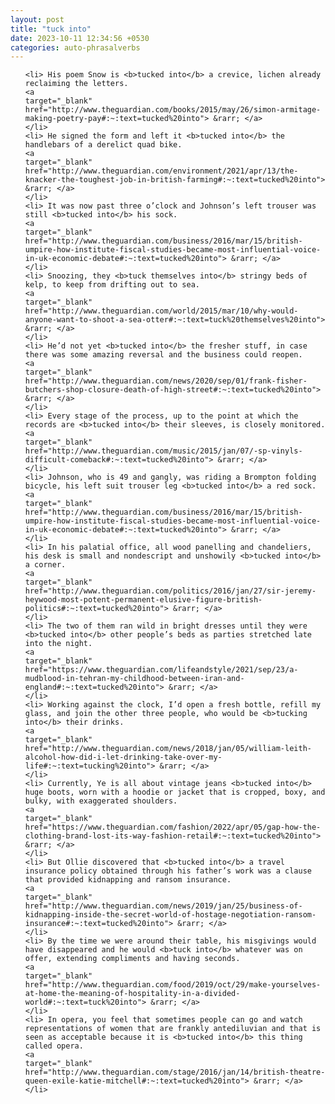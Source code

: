 ```yaml
---
layout: post
title: "tuck into"
date: 2023-10-11 12:34:56 +0530
categories: auto-phrasalverbs
---
```

<ol>

    <li> His poem Snow is <b>tucked into</b> a crevice, lichen already reclaiming the letters.
    <a 
    target="_blank" 
    href="http://www.theguardian.com/books/2015/may/26/simon-armitage-making-poetry-pay#:~:text=tucked%20into"> &rarr; </a>
    </li>
    <li> He signed the form and left it <b>tucked into</b> the handlebars of a derelict quad bike.
    <a 
    target="_blank" 
    href="http://www.theguardian.com/environment/2021/apr/13/the-knacker-the-toughest-job-in-british-farming#:~:text=tucked%20into"> &rarr; </a>
    </li>
    <li> It was now past three o’clock and Johnson’s left trouser was still <b>tucked into</b> his sock.
    <a 
    target="_blank" 
    href="http://www.theguardian.com/business/2016/mar/15/british-umpire-how-institute-fiscal-studies-became-most-influential-voice-in-uk-economic-debate#:~:text=tucked%20into"> &rarr; </a>
    </li>
    <li> Snoozing, they <b>tuck themselves into</b> stringy beds of kelp, to keep from drifting out to sea.
    <a 
    target="_blank" 
    href="http://www.theguardian.com/world/2015/mar/10/why-would-anyone-want-to-shoot-a-sea-otter#:~:text=tuck%20themselves%20into"> &rarr; </a>
    </li>
    <li> He’d not yet <b>tucked into</b> the fresher stuff, in case there was some amazing reversal and the business could reopen.
    <a 
    target="_blank" 
    href="http://www.theguardian.com/news/2020/sep/01/frank-fisher-butchers-shop-closure-death-of-high-street#:~:text=tucked%20into"> &rarr; </a>
    </li>
    <li> Every stage of the process, up to the point at which the records are <b>tucked into</b> their sleeves, is closely monitored.
    <a 
    target="_blank" 
    href="http://www.theguardian.com/music/2015/jan/07/-sp-vinyls-difficult-comeback#:~:text=tucked%20into"> &rarr; </a>
    </li>
    <li> Johnson, who is 49 and gangly, was riding a Brompton folding bicycle, his left suit trouser leg <b>tucked into</b> a red sock.
    <a 
    target="_blank" 
    href="http://www.theguardian.com/business/2016/mar/15/british-umpire-how-institute-fiscal-studies-became-most-influential-voice-in-uk-economic-debate#:~:text=tucked%20into"> &rarr; </a>
    </li>
    <li> In his palatial office, all wood panelling and chandeliers, his desk is small and nondescript and unshowily <b>tucked into</b> a corner.
    <a 
    target="_blank" 
    href="http://www.theguardian.com/politics/2016/jan/27/sir-jeremy-heywood-most-potent-permanent-elusive-figure-british-politics#:~:text=tucked%20into"> &rarr; </a>
    </li>
    <li> The two of them ran wild in bright dresses until they were <b>tucked into</b> other people’s beds as parties stretched late into the night.
    <a 
    target="_blank" 
    href="https://www.theguardian.com/lifeandstyle/2021/sep/23/a-mudblood-in-tehran-my-childhood-between-iran-and-england#:~:text=tucked%20into"> &rarr; </a>
    </li>
    <li> Working against the clock, I’d open a fresh bottle, refill my glass, and join the other three people, who would be <b>tucking into</b> their drinks.
    <a 
    target="_blank" 
    href="http://www.theguardian.com/news/2018/jan/05/william-leith-alcohol-how-did-i-let-drinking-take-over-my-life#:~:text=tucking%20into"> &rarr; </a>
    </li>
    <li> Currently, Ye is all about vintage jeans <b>tucked into</b> huge boots, worn with a hoodie or jacket that is cropped, boxy, and bulky, with exaggerated shoulders.
    <a 
    target="_blank" 
    href="https://www.theguardian.com/fashion/2022/apr/05/gap-how-the-clothing-brand-lost-its-way-fashion-retail#:~:text=tucked%20into"> &rarr; </a>
    </li>
    <li> But Ollie discovered that <b>tucked into</b> a travel insurance policy obtained through his father’s work was a clause that provided kidnapping and ransom insurance.
    <a 
    target="_blank" 
    href="http://www.theguardian.com/news/2019/jan/25/business-of-kidnapping-inside-the-secret-world-of-hostage-negotiation-ransom-insurance#:~:text=tucked%20into"> &rarr; </a>
    </li>
    <li> By the time we were around their table, his misgivings would have disappeared and he would <b>tuck into</b> whatever was on offer, extending compliments and having seconds.
    <a 
    target="_blank" 
    href="http://www.theguardian.com/food/2019/oct/29/make-yourselves-at-home-the-meaning-of-hospitality-in-a-divided-world#:~:text=tuck%20into"> &rarr; </a>
    </li>
    <li> In opera, you feel that sometimes people can go and watch representations of women that are frankly antediluvian and that is seen as acceptable because it is <b>tucked into</b> this thing called opera.
    <a 
    target="_blank" 
    href="http://www.theguardian.com/stage/2016/jan/14/british-theatre-queen-exile-katie-mitchell#:~:text=tucked%20into"> &rarr; </a>
    </li>